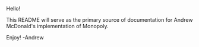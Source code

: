 Hello!

This README will serve as the primary source of documentation for Andrew McDonald's implementation of Monopoly.

Enjoy!
-Andrew